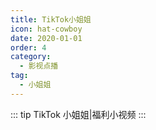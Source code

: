 ```yaml
---
title: TikTok小姐姐
icon: hat-cowboy
date: 2020-01-01
order: 4
category:
  - 影视点播
tag:
  - 小姐姐
---
```


<ArtPlayer :src :config="artPlayerConfig" />

::: tip TikTok 小姐姐|福利小视频
:::

<script setup lang="ts">
  import { artplayerPlaylist } from 'cps/artplayer-plugin-playlist'
  import { poster } from 'cps/artConst'
  import { vod } from 'db'
  import { useStorage } from '@vueuse/core'
  import { onMounted, nextTick, onDeactivated } from "vue";

  const vodId = "tiktok"

  const state = useStorage(
    vodId,
    {
      PlayList: []
    }
  )

  const src = state.value.PlayList[0] ? state.value.PlayList[0].url : ""

  onMounted(() => {
    nextTick(async () => {
      const { data } = await vod.find({ "name": vodId })
      state.value.PlayList = data.slice(0, 100)
    })
  });

  const artPlayerConfig = {
    poster,
    fullscreen: true,
    fullscreenWeb: true,
    muted: true,
    autoplay: true,
    plugins: [
      artplayerPlaylist({
        autoNext: true,
        playlist: state.value.PlayList
      })
    ],
  }
</script>
